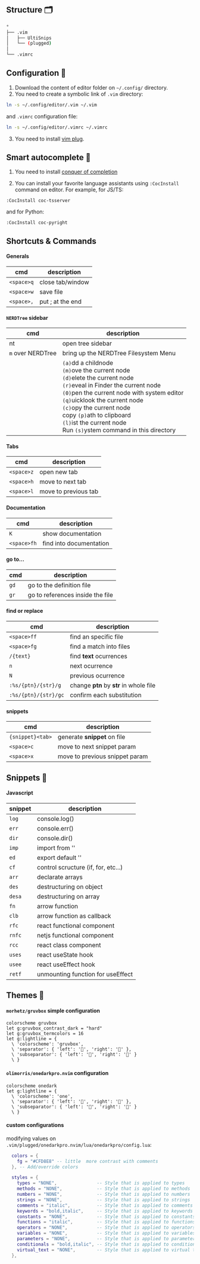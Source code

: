 ## Structure 🗂

``` Bash
°
├── .vim
│   ├── UltiSnips
│   └── (plugged)
│
└── .vimrc

```

## Configuration 🔧
1. Download the content of editor folder on ```~/.config/``` directory.
2. You need to create a symbolic link of ```.vim``` directory:

``` Bash
ln -s ~/.config/editor/.vim ~/.vim
```

and ```.vimrc``` configuration file:
``` Bash
ln -s ~/.config/editor/.vimrc ~/.vimrc
```

3. You need to install [vim plug](https://github.com/junegunn/vim-plug).


## Smart autocomplete 🤖

1. You need to install [conquer of completion](https://github.com/neoclide/coc.nvim)

2. You can install your favorite language assistants using ```:CocInstall``` command on editor. For example, for JS/TS:

```Vim
:CocInstall coc-tsserver
```
and for Python:
```Vim
:CocInstall coc-pyright
```

## Shortcuts & Commands

#### Generals
| cmd                     | description                             |
|-------------------------|-----------------------------------------|
|```<space>q```           | close tab/window                        |
|```<space>w```           | save file                               |
|```<space>,```           | put ; at the end                        |

#### ```NERDTree``` sidebar
| cmd                   | description                                                                                                                                                                                                                                                                                                                                                                            |
|-----------------------|----------------------------------------------------------------------------------------------------------------------------------------------------------------------------------------------------------------------------------------------------------------------------------------------------------------------------------------------------------------------------------------|
| nt                    | open tree sidebar                                                                                                                                                                                                                                                                                                                                                                      |
| ```m``` over NERDTree | bring up the NERDTree Filesystem Menu                                                                                                                                                                                                                                                                                                                                                  |
|                       | ```(a)```dd a childnode<br>```(m)```ove the current node<br>```(d)```elete the current node<br>```(r)```eveal in Finder the current node<br>```(0)```pen the current node with system editor<br>```(q)```uicklook the current node<br>```(c)```opy the current node<br>copy ```(p)```ath to clipboard<br>```(l)```ist the current node<br>Run ```(s)```ystem command in this directory |

#### Tabs
| cmd                      | description                             |
|--------------------------|-----------------------------------------|
| ```<space>z```           | open new tab                            |
| ```<space>h```           | move to next tab                        |
| ```<space>l```           | move to previous tab                    |
  
#### Documentation
| cmd                      | description                             |
|--------------------------|-----------------------------------------|
| ```K```                  | show documentation                      |
| ```<space>fh```          | find into documentation                 |

#### go to...
| cmd                      | description                             |
|--------------------------|-----------------------------------------|
| ```gd```                 | go to the definition file               |
| ```gr```                 | go to references inside the file        |

#### find or replace
| cmd                      | description                             |
|--------------------------|-----------------------------------------|
| ```<space>ff```          | find an specific file                   |
| ```<space>fg```          | find a match into files                 |
| ```/{text}```            | find **text** ocurrences                |
| ```n```                  | next ocurrence                          |
| ```N```                  | previous ocurrence                      |
| ```:%s/{ptn}/{str}/g```  | change **ptn** by **str** in whole file |
| ```:%s/{ptn}/{str}/gc``` | confirm each substitution               |

#### **snippets**
| cmd                      | description                             |
|--------------------------|-----------------------------------------|
| ```{snippet}<tab>```     | generate **snippet** on file            |
| ```<space>c```           | move to next snippet param              |
| ```<space>x```           | move to previous snippet param          |

## Snippets 📜

#### **Javascript**
| snippet    | description                         |
|------------|-------------------------------------|
| ```log```  | console.log()                       |
| ```err```  | console.err()                       |
| ```dir```  | console.dir()                       |
| ```imp```  | import from ''                      |
| ```ed ```  | export default ''                   |
| ```cf ```  | control scructure (if, for, etc...) |
| ```arr```  | declarate arrays                    |
| ```des```  | destructuring on object             |
| ```desa``` | destructuring on array              |
| ```fn ```  | arrow function                      |
| ```clb```  | arrow function as callback          | 
| ```rfc```  | react functional component          |
| ```rnfc``` | netjs functional component          |
| ```rcc```  | react class component               |
| ```uses``` | react useState hook                 |
| ```usee``` | react useEffect hook                |
| ```retf``` | unmounting function for useEffect   |

## Themes 🎨

#### ```morhetz/gruvbox``` simple configuration

```Vim
colorscheme gruvbox
let g:gruvbox_contrast_dark = "hard"
let g:gruvbox_termcolors = 16
let g:lightline = {
  \ 'colorscheme': 'gruvbox',
  \ 'separator': { 'left': '', 'right': '' },
  \ 'subseparator': { 'left': '', 'right': '' }
  \ }
```

#### ```olimorris/onedarkpro.nvim``` configuration

```Vim
colorscheme onedark
let g:lightline = {
  \ 'colorscheme': 'one',
  \ 'separator': { 'left': '', 'right': '' },
  \ 'subseparator': { 'left': '', 'right': '' }
  \ }
```
#### custom configurations
modifying values on ```.vim/plugged/onedarkpro.nvim/lua/onedarkpro/config.lua```:

```Lua
  colors = {
    fg = "#CFD8E8" -- little  more contrast with comments
  }, -- Add/override colors
```

```Lua
  styles = {
    types = "NONE",               -- Style that is applied to types
    methods = "NONE",             -- Style that is applied to methods
    numbers = "NONE",             -- Style that is applied to numbers
    strings = "NONE",             -- Style that is applied to strings
    comments = "italic",          -- Style that is applied to comments
    keywords = "bold,italic",     -- Style that is applied to keywords
    constants = "NONE",           -- Style that is applied to constants
    functions = "italic",         -- Style that is applied to functions
    operators = "NONE",           -- Style that is applied to operators
    variables = "NONE",           -- Style that is applied to variables
    parameters = "NONE",          -- Style that is applied to parameters
    conditionals = "bold,italic", -- Style that is applied to conditionals
    virtual_text = "NONE",        -- Style that is applied to virtual text
  },
```
